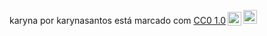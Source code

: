 <p xmlns:cc="http://creativecommons.org/ns#" xmlns:dct="http://purl.org/dc/terms/"><span property="dct:title">karyna</ span> por <span property="cc:attributionName">karynasantos</span> está marcado com <a href="https://creativecommons.org/publicdomain/zero/1.0/?ref=chooser-v1" target=" _blank" rel="license noopener noreferrer" style="display:inline-block;">CC0 1.0<img style="height:22px!important;margin-left:3px;vertical-align:text-bottom;" src="https://mirrors.creativecommons.org/presskit/icons/cc.svg?ref=chooser-v1" alt=""><img style="height:22px!important;margin-left:3px;vertical -align:texto inferior;" src="https://mirrors.creativecommons.org/presskit/icons/zero.svg?ref=chooser-v1" alt=""></a></p>
